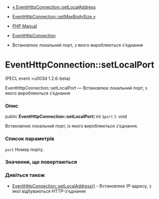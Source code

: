 - [« EventHttpConnection::setLocalAddress](eventhttpconnection.setlocaladdress.md)
- [EventHttpConnection::setMaxBodySize »](eventhttpconnection.setmaxbodysize.md)

- [PHP Manual](index.md)
- [EventHttpConnection](class.eventhttpconnection.md)
- Встановлює локальний порт, з якого виробляються з'єднання

# EventHttpConnection::setLocalPort

(PECL event \>u003d 1.2.6-beta)

EventHttpConnection::setLocalPort — Встановлює локальний порт, з
якого виробляються з'єднання

### Опис

public **EventHttpConnection::setLocalPort**( int `$port` ): void

Встановлює локальний порт, із якого виробляються з'єднання.

### Список параметрів

`port`
Номер порту.

### Значення, що повертаються

### Дивіться також

- [EventHttpConnection::setLocalAddress()](eventhttpconnection.setlocaladdress.md) -
Встановлює IP-адресу, з якої відбуваються HTTP-з'єднання
